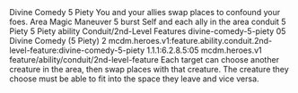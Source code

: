 <ability>
  <name>Divine Comedy</name>
  <cost>5 Piety</cost>
  <flavor>You and your allies swap places to confound your foes.</flavor>
  <keywords>
    <keyword>Area</keyword>
    <keyword>Magic</keyword>
  </keywords>
  <type>Maneuver</type>
  <distance>5 burst</distance>
  <target>Self and each ally in the area</target>
  <metadata>
    <class>conduit</class>
    <cost>5 Piety</cost>
    <cost_amount>5</cost_amount>
    <cost_resource>Piety</cost_resource>
    <feature_type>ability</feature_type>
    <file_dpath>Conduit/2nd-Level Features</file_dpath>
    <item_id>divine-comedy-5-piety</item_id>
    <item_index>05</item_index>
    <item_name>Divine Comedy (5 Piety)</item_name>
    <level>2</level>
    <scc>mcdm.heroes.v1:feature.ability.conduit.2nd-level-feature:divine-comedy-5-piety</scc>
    <scdc>1.1.1:6.2.8.5:05</scdc>
    <source>mcdm.heroes.v1</source>
    <type>feature/ability/conduit/2nd-level-feature</type>
  </metadata>
  <effects>
    <effect type="mundane">Each target can choose another creature in the area, then swap places with that creature. The creature they choose must be able to fit into the space they leave and vice versa.</effect>
  </effects>
</ability>
